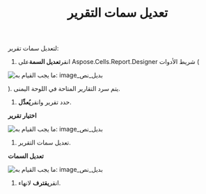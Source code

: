 ﻿---
title: تعديل سمات التقرير
type: docs
weight: 90
url: /ar/reportingservices/modifying-report-attributes/
---
لتعديل سمات تقرير:

1.  انقر**تعديل السمة**على Aspose.Cells.Report.Designer شريط الأدوات (

![ما يجب القيام به: image_بديل_نص](modifying-report-attributes_1.png)

).
يتم سرد التقارير المتاحة في اللوحة اليمنى.

1.  حدد تقرير وانقر**يُعدِّل**. 

   **اختيار تقرير** 

![ما يجب القيام به: image_بديل_نص](modifying-report-attributes_2.png)




1.  تعديل سمات التقرير.

   **تعديل السمات** 

![ما يجب القيام به: image_بديل_نص](modifying-report-attributes_3.png)




1.  انقر**يقترف** لانهاء.
